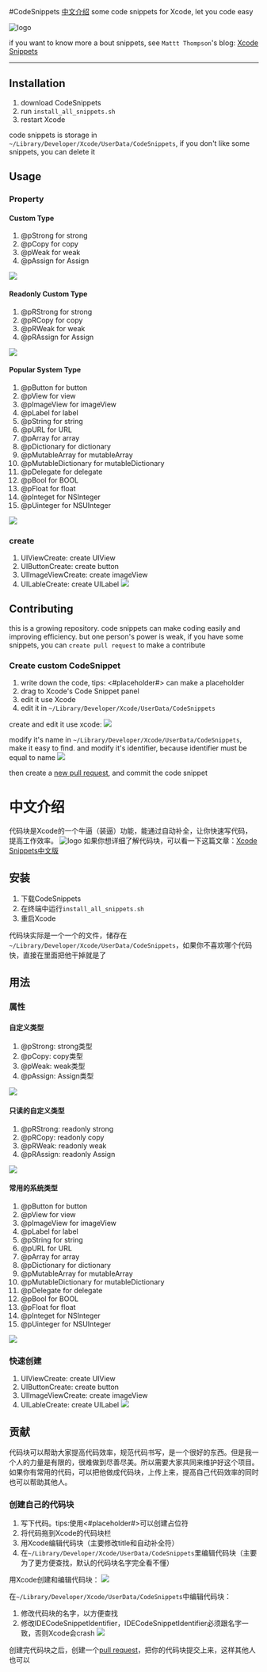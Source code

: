 #CodeSnippets  [中文介绍](https://github.com/lianchengjiang/CodeSnippets#中文版文档)
some code snippets for Xcode, let you code easy

![logo](https://raw.github.com/lianchengjiang/CodeSnippets/master/images/logo.gif)

if you want to know more a bout snippets, see `Mattt Thompson`'s blog: [Xcode Snippets](http://nshipster.com/xcode-snippets/)

---
## Installation

1. download CodeSnippets
2. run `install_all_snippets.sh`
3. restart Xcode

code snippets is storage in `~/Library/Developer/Xcode/UserData/CodeSnippets`, if you don't like some snippets, you can delete it

## Usage
### Property
#### Custom Type

1. @pStrong for strong 
2. @pCopy for copy
2. @pWeak for weak
3. @pAssign for Assign

![](https://raw.github.com/lianchengjiang/CodeSnippets/master/images/custom_type.gif)

#### Readonly Custom Type

1. @pRStrong for strong 
2. @pRCopy for copy
2. @pRWeak for weak
3. @pRAssign for Assign

![](https://raw.github.com/lianchengjiang/CodeSnippets/master/images/readonly_custom.gif)

#### Popular System Type
1. @pButton for button
2. @pView for view
3. @pImageView for imageView
4. @pLabel for label
4. @pString for string
5. @pURL for URL
6. @pArray for array
7. @pDictionary for dictionary
8. @pMutableArray for mutableArray
9. @pMutableDictionary for mutableDictionary
8. @pDelegate for delegate
9. @pBool for BOOL
10. @pFloat for float
11. @pInteget for NSInteger
12. @pUinteger for NSUInteger

![](https://raw.github.com/lianchengjiang/CodeSnippets/master/images/popular_system_type.gif)

### create
1. UIViewCreate: create UIView
2. UIButtonCreate: create button
3. UIImageViewCreate: create imageView
4. UILableCreate: create UILabel
![](https://raw.github.com/lianchengjiang/CodeSnippets/master/images/create.gif)

## Contributing
this is a growing repository. code snippets can make coding easily and improving efficiency. but one person's power is weak, if you have some snippets, you can  `create pull request` to make a contribute

### Create custom CodeSnippet
1. write down the code, tips: <#placeholder#> can make a placeholder
2. drag to Xcode's Code Snippet panel
3. edit it use Xcode
4. edit it in `~/Library/Developer/Xcode/UserData/CodeSnippets`

create and edit it use xcode:
![](https://raw.github.com/lianchengjiang/CodeSnippets/master/images/contribute1.gif)

modify it's name in `~/Library/Developer/Xcode/UserData/CodeSnippets`, make it easy to find. and modify it's identifier, because identifier must be equal to name
![](https://raw.github.com/lianchengjiang/CodeSnippets/master/images/contribute2.gif)

then create a [new pull request](https://github.com/lianchengjiang/CodeSnippets/compare?expand=1), and commit the code snippet

# 中文介绍
代码块是Xcode的一个牛逼（装逼）功能，能通过自动补全，让你快速写代码，提高工作效率。
![logo](https://raw.github.com/lianchengjiang/CodeSnippets/master/images/logo.gif)
如果你想详细了解代码块，可以看一下这篇文章：[Xcode Snippets中文版](http://nshipster.cn/xcode-snippets/)

## 安装
1. 下载CodeSnippets
2. 在终端中运行`install_all_snippets.sh`
3. 重启Xcode

代码块实际是一个一个的文件，储存在`~/Library/Developer/Xcode/UserData/CodeSnippets`，如果你不喜欢哪个代码快，直接在里面把他干掉就是了

## 用法
### 属性
#### 自定义类型

1. @pStrong: strong类型
2. @pCopy: copy类型
2. @pWeak: weak类型
3. @pAssign: Assign类型

![](https://raw.github.com/lianchengjiang/CodeSnippets/master/images/custom_type.gif)

#### 只读的自定义类型

1. @pRStrong: readonly strong 
2. @pRCopy: readonly copy
2. @pRWeak: readonly weak
3. @pRAssign: readonly Assign

![](https://raw.github.com/lianchengjiang/CodeSnippets/master/images/readonly_custom.gif)

#### 常用的系统类型
1. @pButton for button
2. @pView for view
3. @pImageView for imageView
4. @pLabel for label
4. @pString for string
5. @pURL for URL
6. @pArray for array
7. @pDictionary for dictionary
8. @pMutableArray for mutableArray
9. @pMutableDictionary for mutableDictionary
8. @pDelegate for delegate
9. @pBool for BOOL
10. @pFloat for float
11. @pInteget for NSInteger
12. @pUinteger for NSUInteger

![](https://raw.github.com/lianchengjiang/CodeSnippets/master/images/popular_system_type.gif)

### 快速创建
1. UIViewCreate: create UIView
2. UIButtonCreate: create button
3. UIImageViewCreate: create imageView
4. UILableCreate: create UILabel
![](https://raw.github.com/lianchengjiang/CodeSnippets/master/images/create.gif)

## 贡献
代码块可以帮助大家提高代码效率，规范代码书写，是一个很好的东西。但是我一个人的力量是有限的，很难做到尽善尽美。所以需要大家共同来维护好这个项目。如果你有常用的代码，可以把他做成代码块，上传上来，提高自己代码效率的同时也可以帮助其他人。

### 创建自己的代码块

1. 写下代码。tips:使用<#placeholder#>可以创建占位符
2. 将代码拖到Xcode的代码块栏
3. 用Xcode编辑代码块（主要修改title和自动补全符）
4. 在`~/Library/Developer/Xcode/UserData/CodeSnippets`里编辑代码块（主要为了更方便查找，默认的代码块名字完全看不懂）

用Xcode创建和编辑代码块：
![](https://raw.github.com/lianchengjiang/CodeSnippets/master/images/contribute1.gif)

在`~/Library/Developer/Xcode/UserData/CodeSnippets`中编辑代码块：
1. 修改代码块的名字，以方便查找
2. 修改IDECodeSnippetIdentifier，IDECodeSnippetIdentifier必须跟名字一致，否则Xcode会crash
![](https://raw.github.com/lianchengjiang/CodeSnippets/master/images/contribute2.gif)

创建完代码块之后，创建一个[pull request](https://github.com/lianchengjiang/CodeSnippets/compare?expand=1)，把你的代码块提交上来，这样其他人也可以
